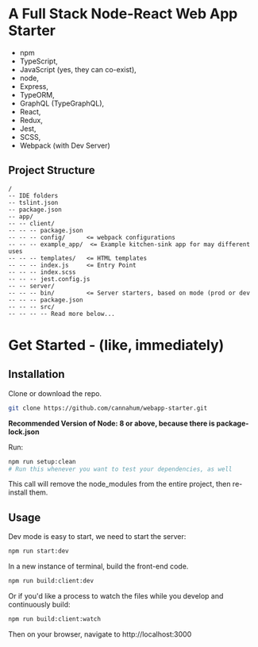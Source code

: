 # A Full Stack Node-React Web App Starter

* npm
* TypeScript,
* JavaScript (yes, they can co-exist),
* node,
* Express,
* TypeORM,
* GraphQL (TypeGraphQL),
* React,
* Redux,
* Jest, 
* SCSS,
* Webpack (with Dev Server)

## Project Structure
```
/
-- IDE folders
-- tslint.json
-- package.json
-- app/
-- -- client/
-- -- -- package.json
-- -- -- config/      <= webpack configurations
-- -- -- example_app/  <= Example kitchen-sink app for may different uses
-- -- -- templates/   <= HTML templates
-- -- -- index.js     <= Entry Point
-- -- -- index.scss   
-- -- -- jest.config.js
-- -- server/
-- -- -- bin/         <= Server starters, based on mode (prod or dev
-- -- -- package.json
-- -- -- src/
-- -- -- -- Read more below...
```

# Get Started - (like, immediately)

## Installation
Clone or download the repo.
```bash
git clone https://github.com/cannahum/webapp-starter.git
```

**Recommended Version of Node: 8 or above, because there is package-lock.json**

Run:
```bash
npm run setup:clean
# Run this whenever you want to test your dependencies, as well
```
This call will remove the node_modules from the entire project, then re-install them.

## Usage
Dev mode is easy to start, we need to start the server:

```bash 
npm run start:dev
```

In a new instance of terminal, build the front-end code.
```bash
npm run build:client:dev
```

Or if you'd like a process to watch the files while you develop and continuously build:
```bash
npm run build:client:watch
```

Then on your browser, navigate to http://localhost:3000
